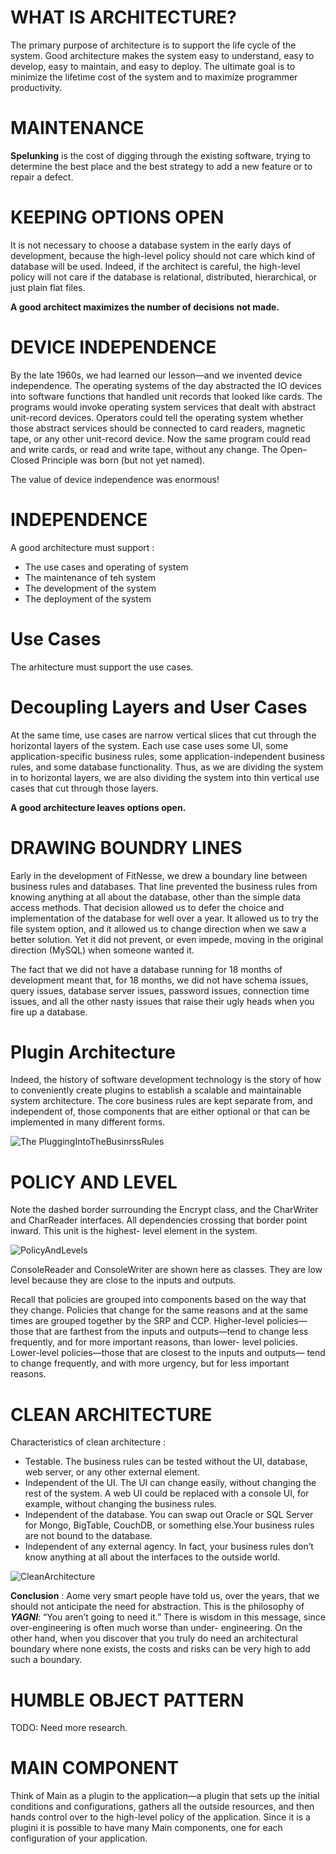 # WHAT IS ARCHITECTURE?
The primary purpose of architecture is to support the life cycle of the system. Good architecture makes the system easy to understand, easy to develop, easy to maintain, and easy to deploy. The ultimate goal is to minimize the lifetime cost of the system and to maximize programmer productivity.

# MAINTENANCE
**Spelunking** is the cost of digging through the existing software, trying to determine the best place and the best strategy to add a new feature or to repair a defect.

# KEEPING OPTIONS OPEN
It is not necessary to choose a database system in the early days of development, because the high-level policy should not care which kind of database will be used. Indeed, if the architect is careful, the high-level policy will not care if the database is relational, distributed, hierarchical, or just plain flat files.

**A good architect maximizes the number of decisions not made.**

# DEVICE INDEPENDENCE

By the late 1960s, we had learned our lesson—and we invented device independence. The operating systems of the day abstracted the IO devices into software functions that handled unit records that looked like cards. The programs would invoke operating system services that dealt with abstract unit-record devices. Operators could tell the operating system whether those abstract services should be connected to card readers, magnetic tape, or any other unit-record device.
Now the same program could read and write cards, or read and write tape, without any change. The Open–Closed Principle was born (but not yet named).

The value of device independence was enormous!

# INDEPENDENCE
A good architecture must support : 
* The use cases and operating of system
* The maintenance of teh system 
* The development of the system 
* The deployment of the system

# Use Cases

The arhitecture must support the use cases. 

# Decoupling Layers and User Cases

At the same time, use cases are narrow vertical slices that cut through the horizontal layers of the system. Each use case uses some UI, some application-specific business rules, some application-independent business rules, and some database functionality. Thus, as we are dividing the system in to horizontal layers, we are also dividing the system into thin vertical use cases that cut through those layers.

**A good architecture leaves options open.**

# DRAWING BOUNDRY LINES
Early in the development of FitNesse, we drew a boundary line between business rules and databases. That line prevented the business rules from knowing anything at all about the database, other than the simple data access methods. That decision allowed us to defer the choice and implementation of the database for well over a year. It allowed us to try the file system option, and it allowed us to change direction when we saw a better solution. Yet it did not prevent, or even impede, moving in the original direction (MySQL) when someone wanted it.

The fact that we did not have a database running for 18 months of development meant that, for 18 months, we did not have schema issues, query issues, database server issues, password issues, connection time issues, and all the other nasty issues that raise their ugly heads when you fire up a database.

# Plugin Architecture 
Indeed, the history of software development technology is the story of how to conveniently create plugins to establish a scalable and maintainable system architecture. The core business rules are kept separate from, and independent of, those components that are either optional or that can be implemented in many different forms. 

![The PluggingIntoTheBusinrssRules](https://github.com/zikriyeurkmezcengiz/CleanArchitectureNotes/blob/0ea3109b0715dced20fd2ccc3a2bc6c3aa41cf98/src/assets/images/PluggingIntoTheBusinessRules.png)

# POLICY AND LEVEL

Note the dashed border surrounding the Encrypt class, and the CharWriter and CharReader interfaces. All dependencies crossing that border point inward. This unit is the highest- level element in the system.

![PolicyAndLevels](https://github.com/zikriyeurkmezcengiz/CleanArchitectureNotes/blob/cf37dabbcba0f8e46555551c3ba3562d101c494f/src/assets/images/PolicyAndLevels.png)

ConsoleReader and ConsoleWriter are shown here as classes. They are low level because they are close to the inputs and outputs.


Recall that policies are grouped into components based on the way that they change. Policies that change for the same reasons and at the same times are grouped together by the SRP and CCP. Higher-level policies—those that are farthest from the inputs and outputs—tend to change less frequently, and for more important reasons, than lower- level policies. Lower-level policies—those that are closest to the inputs and outputs— tend to change frequently, and with more urgency, but for less important reasons.

# CLEAN ARCHITECTURE

Characteristics of clean architecture : 

* Testable. The business rules can be tested without the UI, database, web server, or any other external element.
* Independent of the UI. The UI can change easily, without changing the rest of the system. A web UI could be replaced with a console UI, for example, without changing the business rules.
* Independent of the database. You can swap out Oracle or SQL Server for Mongo, BigTable, CouchDB, or something else.Your business rules are not bound to the database.
* Independent of any external agency. In fact, your business rules don’t know anything at all about the interfaces to the outside world.

![CleanArchitecture](https://github.com/zikriyeurkmezcengiz/CleanArchitectureNotes/blob/9182c0b8c7943a0644d417baee6b9b3656017da7/src/assets/images/CleanArchitecture.png)

**Conclusion** : 
Aome very smart people have told us, over the years, that we should not anticipate the need for abstraction. This is the philosophy of ***YAGNI***: “You aren’t going to need it.” There is wisdom in this message, since over-engineering is often much worse than under- engineering. On the other hand, when you discover that you truly do need an architectural boundary where none exists, the costs and risks can be very high to add such a boundary.

# HUMBLE OBJECT PATTERN
TODO: Need more research. 

# MAIN COMPONENT 

Think of Main as a plugin to the application—a plugin that sets up the initial conditions and configurations, gathers all the outside resources, and then hands control over to the high-level policy of the application. Since it is a plugini it is possible to have many Main components, one for each configuration of your application. 
